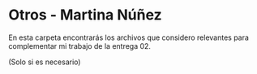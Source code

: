 # Otros - Martina Núñez

En esta carpeta encontrarás los archivos que considero relevantes para complementar mi trabajo de la entrega 02.

(Solo si es necesario)

